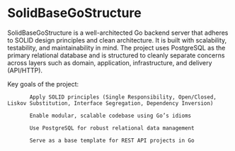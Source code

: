 # SolidBaseGoStructure
SolidBaseGoStructure is a well-architected Go backend server that adheres to SOLID design principles and clean architecture. It is built with scalability, testability, and maintainability in mind. The project uses PostgreSQL as the primary relational database and is structured to cleanly separate concerns across layers such as domain, application, infrastructure, and delivery (API/HTTP).

Key goals of the project:

           Apply SOLID principles (Single Responsibility, Open/Closed, Liskov Substitution, Interface Segregation, Dependency Inversion)

           Enable modular, scalable codebase using Go’s idioms

           Use PostgreSQL for robust relational data management

           Serve as a base template for REST API projects in Go
